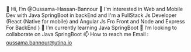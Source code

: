 👋 Hi, I’m @Oussama-Hassan-Bannour
👀 I’m interested in Web and Mobile Dev with Java SpringBoot in backEnd and I'm a  FullStack Js Developer (React (Native for mobile) and Angular Js Fro Front and Node and Express For BackEnd )
🌱 I’m currently learning Java SpringBoot
💞️ I’m looking to collaborate on Java SpringBoot
📫 How to reach me Email : oussama.bannour@utina.io

